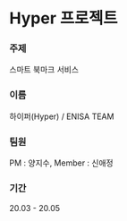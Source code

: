 # Hyper 프로젝트

### 주제
스마트 북마크 서비스

### 이름
하이퍼(Hyper) / ENISA TEAM

### 팀원
PM : 양지수, Member : 신애정

### 기간
20.03 - 20.05

